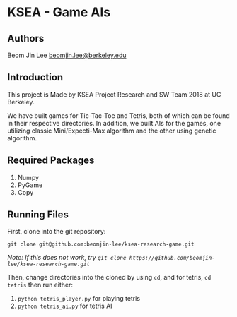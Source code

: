 # KSEA - Game AIs

## Authors
Beom Jin Lee <beomjin.lee@berkeley.edu>

## Introduction
This project is Made by KSEA Project Research and SW Team 2018 at UC Berkeley.

We have built games for Tic-Tac-Toe and Tetris, both of which can be found in their respective directories. In addition, we built AIs for the games, one utilizing classic Mini/Expecti-Max algorithm and the other using genetic algorithm.

## Required Packages
1. Numpy
2. PyGame
3. Copy

## Running Files
First, clone into the git repository:

`git clone git@github.com:beomjin-lee/ksea-research-game.git`

*Note: If this does not work, try `git clone https://github.com/beomjin-lee/ksea-research-game.git`*

Then, change directories into the cloned by using `cd`, and for tetris, `cd tetris` then run either:

1. `python tetris_player.py` for playing tetris
2. `python tetris_ai.py` for tetris AI
